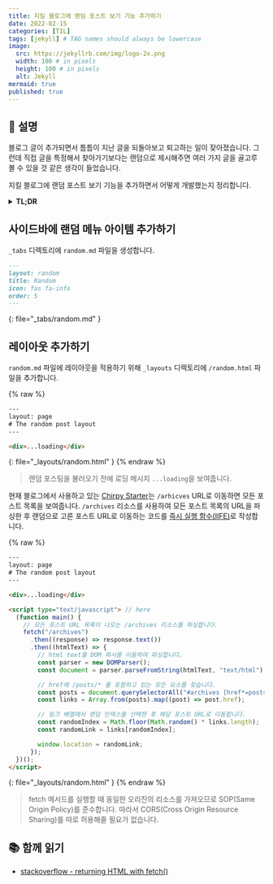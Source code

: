 ```yaml
---
title: 지킬 블로그에 랜덤 포스트 보기 기능 추가하기
date: 2022-02-15
categories: [TIL]
tags: [jekyll] # TAG names should always be lowercase
image:
  src: https://jekyllrb.com/img/logo-2x.png
  width: 100 # in pixels
  height: 100 # in pixels
  alt: Jekyll
mermaid: true
published: true
---
```


## 💁 설명

블로그 글이 추가되면서 틈틈이 지난 글을 되돌아보고 퇴고하는 일이 잦아졌습니다. 그런데 직접 글을 특정해서 찾아가기보다는 랜덤으로 제시해주면 여러 가지 글을 골고루 볼 수 있을 것 같은 생각이 들었습니다.

지킬 블로그에 랜덤 포스트 보기 기능을 추가하면서 어떻게 개발했는지 정리합니다.

<details>
<summary><strong>TL;DR</strong></summary>

모든 포스트 URL을 보여주는 동일한 도메인의 리소스를 크롤링하여 랜덤 URL로 이동하는 방식으로 기능을 구현했습니다.

</details>

## 사이드바에 랜덤 메뉴 아이템 추가하기

`_tabs` 디렉토리에 `random.md` 파일을 생성합니다.

<!-- prettier-ignore-start -->
````md
---
layout: random
title: Random
icon: fas fa-info
order: 5
---
````
{: file="_tabs/random.md" }
<!-- prettier-ignore-end -->

## 레이아웃 추가하기

`random.md` 파일에 레이아웃을 적용하기 위해 `_layouts` 디렉토리에 `/random.html` 파일을 추가합니다.

<!-- prettier-ignore-start -->
{% raw %}
```html
---
layout: page
# The random post layout
---

<div>...loading</div>
```
{: file="_layouts/random.html" }
{% endraw %}
<!-- prettier-ignore-end -->

> 랜덤 포스팅을 불러오기 전에 로딩 메시지 `...loading`을 보여줍니다.

현재 블로그에서 사용하고 있는 [Chirpy Starter](https://github.com/cotes2020/chirpy-starter)는 `/arhicves` URL로 이동하면 모든 포스트 목록을 보여줍니다. `/archives` 리소스를 사용하여 모든 포스트 목록의 URL을 파싱한 후 랜덤으로 고른 포스트 URL로 이동하는 코드를 [즉시 실행 함수(IIFE)](https://developer.mozilla.org/ko/docs/Glossary/IIFE)로 작성합니다.

<!-- prettier-ignore-start -->
{% raw %}
```html
---
layout: page
# The random post layout
---

<div>...loading</div>

<script type="text/javascript"> // here
  (function main() {
    // 모든 포스트 URL 목록이 나오는 /archives 리소스를 파싱합니다.
    fetch("/archives")
      .then((response) => response.text())
      .then((htmlText) => {
        // html text를 DOM 파서를 이용하여 파싱합니다.
        const parser = new DOMParser();
        const document = parser.parseFromString(htmlText, "text/html");

        // href에 /posts/* 를 포함하고 있는 모든 요소를 찾습니다.
        const posts = document.querySelectorAll("#archives [href*=posts]");
        const links = Array.from(posts).map((post) => post.href);

        // 링크 배열에서 랜덤 인덱스를 선택한 후 해당 포스트 URL로 이동합니다.
        const randomIndex = Math.floor(Math.random() * links.length);
        const randomLink = links[randomIndex];

        window.location = randomLink;
      });
  })();
</script>
```
{: file="_layouts/random.html" }
{% endraw %}
<!-- prettier-ignore-end -->

> fetch 메서드를 실행할 때 동일한 오리진의 리소스를 가져오므로 SOP(Same Origin Policy)를 준수합니다. 따라서 CORS(Cross Origin Resource Sharing)를 따로 허용해줄 필요가 없습니다.

## 📚 함께 읽기

- [stackoverflow - returning HTML with fetch()](https://stackoverflow.com/questions/36631762/returning-html-with-fetch)
